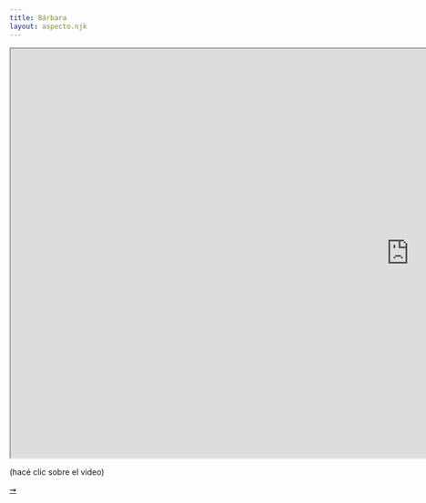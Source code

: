 ```yaml
---
title: Bárbara
layout: aspecto.njk
---
```


<iframe width="1400" height="720" src="https://preview.p5js.org/serenam/embed/qlDLYNqQD"></iframe>
<p>(hacé clic sobre el video)</p>
<a class="arrow" href="/medea-3">&zigrarr;</a>
